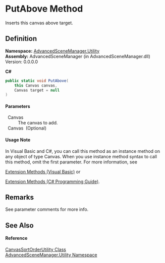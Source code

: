 # PutAbove Method


Inserts this canvas above target.



## Definition
**Namespace:** <a href="N_AdvancedSceneManager_Utility">AdvancedSceneManager.Utility</a>  
**Assembly:** AdvancedSceneManager (in AdvancedSceneManager.dll) Version: 0.0.0.0

**C#**
``` C#
public static void PutAbove(
	this Canvas canvas,
	Canvas target = null
)
```



#### Parameters
<dl><dt>  Canvas</dt><dd>The canvas to add.</dd><dt>  Canvas  (Optional)</dt><dd /></dl>

#### Usage Note
In Visual Basic and C#, you can call this method as an instance method on any object of type Canvas. When you use instance method syntax to call this method, omit the first parameter. For more information, see <a href="https://docs.microsoft.com/dotnet/visual-basic/programming-guide/language-features/procedures/extension-methods" target="_blank" rel="noopener noreferrer">

Extension Methods (Visual Basic)</a> or <a href="https://docs.microsoft.com/dotnet/csharp/programming-guide/classes-and-structs/extension-methods" target="_blank" rel="noopener noreferrer">

Extension Methods (C# Programming Guide)</a>.

## Remarks
See parameter comments for more info.

## See Also


#### Reference
<a href="T_AdvancedSceneManager_Utility_CanvasSortOrderUtility">CanvasSortOrderUtility Class</a>  
<a href="N_AdvancedSceneManager_Utility">AdvancedSceneManager.Utility Namespace</a>  
